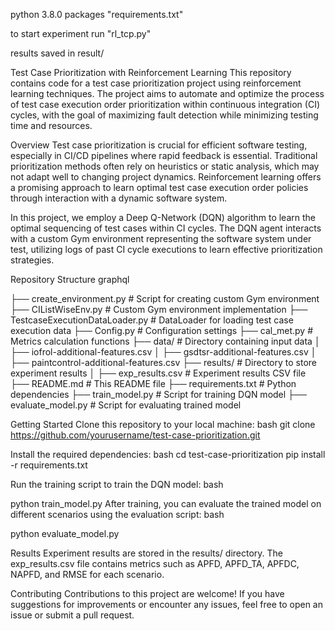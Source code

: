 
python 3.8.0
packages "requirements.txt"

to start experiment run "rl_tcp.py"


results saved in result/

Test Case Prioritization with Reinforcement Learning
This repository contains code for a test case prioritization project using reinforcement learning techniques. The project aims to automate and optimize the process of test case execution order prioritization within continuous integration (CI) cycles, with the goal of maximizing fault detection while minimizing testing time and resources.

Overview
Test case prioritization is crucial for efficient software testing, especially in CI/CD pipelines where rapid feedback is essential. Traditional prioritization methods often rely on heuristics or static analysis, which may not adapt well to changing project dynamics. Reinforcement learning offers a promising approach to learn optimal test case execution order policies through interaction with a dynamic software system.

In this project, we employ a Deep Q-Network (DQN) algorithm to learn the optimal sequencing of test cases within CI cycles. The DQN agent interacts with a custom Gym environment representing the software system under test, utilizing logs of past CI cycle executions to learn effective prioritization strategies.

Repository Structure
graphql

├── create_environment.py        # Script for creating custom Gym environment
├── CIListWiseEnv.py             # Custom Gym environment implementation
├── TestcaseExecutionDataLoader.py # DataLoader for loading test case execution data
├── Config.py                    # Configuration settings
├── cal_met.py                   # Metrics calculation functions
├── data/                        # Directory containing input data
│   ├── iofrol-additional-features.csv
│   ├── gsdtsr-additional-features.csv
│   ├── paintcontrol-additional-features.csv
├── results/                     # Directory to store experiment results
│   ├── exp_results.csv          # Experiment results CSV file
├── README.md                    # This README file
├── requirements.txt             # Python dependencies
├── train_model.py               # Script for training DQN model
├── evaluate_model.py            # Script for evaluating trained model

Getting Started
Clone this repository to your local machine:
bash
git clone https://github.com/yourusername/test-case-prioritization.git

Install the required dependencies:
bash
cd test-case-prioritization
pip install -r requirements.txt

Run the training script to train the DQN model:
bash

python train_model.py
After training, you can evaluate the trained model on different scenarios using the evaluation script:
bash

python evaluate_model.py


Results
Experiment results are stored in the results/ directory. The exp_results.csv file contains metrics such as APFD, APFD_TA, APFDC, NAPFD, and RMSE for each scenario.

Contributing
Contributions to this project are welcome! If you have suggestions for improvements or encounter any issues, feel free to open an issue or submit a pull request.
